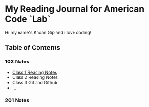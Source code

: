 # My Reading Journal for American Code \`Lab`

Hi my name's Khoan Gip and i love coding!

## Table of Contents

### 102 Notes

- [Class 1 Reading Notes]()
- Class 2 Reading Notes
- Class 3 Git and Github
- ...

### 201 Notes

